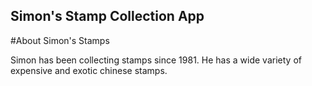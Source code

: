 Simon's Stamp Collection App
---
#About Simon's Stamps

Simon has been collecting stamps since 1981. He has a wide variety of expensive and exotic chinese stamps. 

